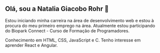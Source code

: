 ## Olá, sou a Natalia Giacobo Rohr 👋

Estou iniciando minha carreira na área de desenvolvimento web e estou à procura do meu primeiro emprego na área. 
Atualmente estou participando do Biopark Connect - Curso de Formação de Programadores.

Conhecimento em HTML, CSS, JavaScript e C.
Tenho interesse em aprender React e Angular.
<!--

<div style="display: inline_block"><br>
  <img align="center" alt="Nati_c" height="40" width="40" src="https://cdn.jsdelivr.net/gh/devicons/devicon/icons/c/c-original.svg" />
  <img align="center" alt="Nati_html" height="40" width="40" src="https://cdn.jsdelivr.net/gh/devicons/devicon/icons/html5/html5-original.svg" />
  <img align="center" alt="Nati_css" height="40" width="40" src="https://cdn.jsdelivr.net/gh/devicons/devicon/icons/css3/css3-original.svg" />
  <img align="center" alt="Nati_npm" height="40" width="40" src="https://cdn.jsdelivr.net/gh/devicons/devicon/icons/npm/npm-original-wordmark.svg" />
  <img align="center" alt="Nati_nodejs" height="40" width="40" src="https://cdn.jsdelivr.net/gh/devicons/devicon/icons/nodejs/nodejs-original.svg" /> 
  <img align="center" alt="Nati_js" height="40" width="40" src="https://cdn.jsdelivr.net/gh/devicons/devicon/icons/javascript/javascript-original.svg"
</div>
          

**nataliagiacobo/nataliagiacobo** is a ✨ _special_ ✨ repository because its `README.md` (this file) appears on your GitHub profile.

Here are some ideas to get you started:

- 🔭 I’m currently working on ...
- 🌱 I’m currently learning ...
- 👯 I’m looking to collaborate on ...
- 🤔 I’m looking for help with ...
- 💬 Ask me about ...
- 📫 How to reach me: ...
- 😄 Pronouns: ...
- ⚡ Fun fact: ...
-->
